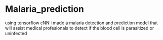 # Malaria_prediction
using tensorflow cNN i made a malaria detection and prediction model that will assist medical profesionals to detect if the blood cell is parasitized or uninfected 
